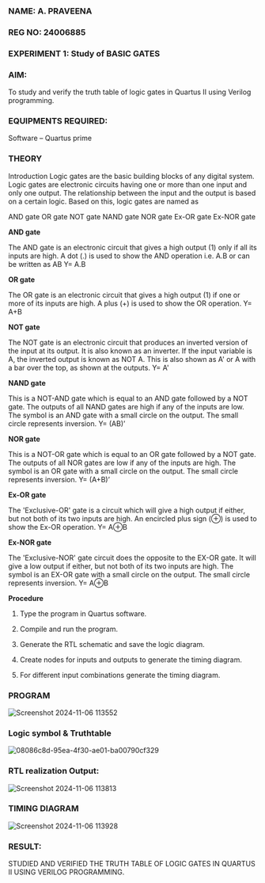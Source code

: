 ### NAME: A. PRAVEENA
### REG NO: 24006885
### EXPERIMENT 1: Study of BASIC GATES

### AIM:

To study and verify the truth table of logic gates in Quartus II using Verilog programming.

### EQUIPMENTS REQUIRED:

Software – Quartus prime 

### THEORY

Introduction Logic gates are the basic building blocks of any digital system. Logic gates are electronic circuits having one or more than one input and only one output. The relationship between the input and the output is based on a certain logic. Based on this, logic gates are named as

AND gate OR gate NOT gate NAND gate NOR gate Ex-OR gate Ex-NOR gate

**AND gate**

The AND gate is an electronic circuit that gives a high output (1) only if all its inputs are high. A dot (.) is used to show the AND operation i.e. A.B or can be written as AB
Y= A.B

**OR gate** 

The OR gate is an electronic circuit that gives a high output (1) if one or more of its inputs are high. A plus (+) is used to show the OR operation.
Y= A+B

**NOT gate**

The NOT gate is an electronic circuit that produces an inverted version of the input at its output. It is also known as an inverter. If the input variable is A, the inverted output is known as NOT A. This is also shown as A' or A with a bar over the top, as shown at the outputs.
Y= A'

**NAND gate**

This is a NOT-AND gate which is equal to an AND gate followed by a NOT gate. The outputs of all NAND gates are high if any of the inputs are low. The symbol is an AND gate with a small circle on the output. The small circle represents inversion.
Y= (AB)’

**NOR gate**

This is a NOT-OR gate which is equal to an OR gate followed by a NOT gate. The outputs of all NOR gates are low if any of the inputs are high. The symbol is an OR gate with a small circle on the output. The small circle represents inversion.
Y= (A+B)’

**Ex-OR gate**

The 'Exclusive-OR' gate is a circuit which will give a high output if either, but not both of its two inputs are high. An encircled plus sign (⊕) is used to show the Ex-OR operation.
Y= A⊕B

**Ex-NOR gate**

The 'Exclusive-NOR' gate circuit does the opposite to the EX-OR gate. It will give a low output if either, but not both of its two inputs are high. The symbol is an EX-OR gate with a small circle on the output. The small circle represents inversion.
Y= A⊕B

**Procedure** 

1.	Type the program in Quartus software.

2.	Compile and run the program.

3.	Generate the RTL schematic and save the logic diagram.

4.	Create nodes for inputs and outputs to generate the timing diagram.

5.	For different input combinations generate the timing diagram.


### PROGRAM

![Screenshot 2024-11-06 113552](https://github.com/user-attachments/assets/500d0581-8913-4abb-b42a-cfbcc2093c44)

### Logic symbol & Truthtable

![08086c8d-95ea-4f30-ae01-ba00790cf329](https://github.com/user-attachments/assets/86b64a71-bbbb-4a13-9f1c-07c102cad8b3)

### RTL realization Output:
![Screenshot 2024-11-06 113813](https://github.com/user-attachments/assets/2f142155-ff88-45ab-bb6e-1998a0ba5cbd)

### TIMING DIAGRAM

![Screenshot 2024-11-06 113928](https://github.com/user-attachments/assets/612736c9-8696-4c65-b5b5-d1fc0f3b038e)

### RESULT:
STUDIED AND VERIFIED THE TRUTH TABLE OF LOGIC GATES IN QUARTUS II USING VERILOG PROGRAMMING.

